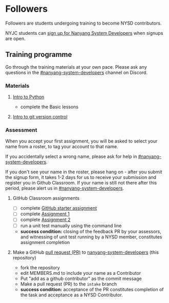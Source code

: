 # Followers

Followers are students undergoing training to become NYSD contributors.

NYJC students can [sign up for Nanyang System Developers](https://forms.gle/eYBeW5KZKi6fXFwv6) when signups are open.

## Training programme

Go through the training materials at your own pace. Please ask any questions in the [#nanyang-system-developers](https://discord.com/channels/690399114986389535/754543432537604218) channel on Discord.

### Materials

1. [Intro to Python](https://github.com/nyjc-computing/intro-to-python)
   - complete the Basic lessons

2. [Intro to git version control](training/intro-to-git-version-control)

### Assessment

When you accept your first assignment, you will be asked to select your name from a roster, to tag your account to that name.

If you accidentally select a wrong name, please ask for help in [#nanyang-system-developers](https://discord.com/channels/690399114986389535/754543432537604218).

If you don't see your name in the roster, please hang on - after you submit the signup form, it takes 1-2 days for us to receive your submission and register you in Github Classroom. If your name is still not there after this period, please alert us in [#nanyang-system-developers](https://discord.com/channels/690399114986389535/754543432537604218).

1. GitHub Classroom assignments
   - [ ] complete [GitHub starter assignment](https://classroom.github.com/a/pLy2iliL)
   - [ ] complete [Assignment 1](https://classroom.github.com/a/zrMVUIXE)
   - [ ] complete [Assignment 2](https://classroom.github.com/a/HquT-jg2)
   - [ ] run a unit test manually using the command line
   - **success condition:** closing of the feedback PR by your assessors, and witnessing of unit test running by a NYSD member, constitutes assignment completion

2. Make a GitHub [pull request (PR)](https://docs.github.com/en/pull-requests/collaborating-with-pull-requests/proposing-changes-to-your-work-with-pull-requests/about-pull-requests) to [nanyang-system-developers](https://github.com/nyjc-computing/nanyang-system-developers) (this repository)
   - fork the repository
   - edit MEMBERS.md to include your name as a Contributor
   - Put "add <your name> as a github contributor" as the commit message
   - Make a pull request (PR) to the `intake` branch
   - **success condition:** acceptance of the PR constitutes completion of the task and acceptance as a NYSD Contributor.

